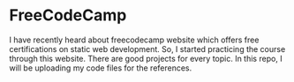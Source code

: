 # FreeCodeCamp
I have recently heard about freecodecamp website which offers free certifications on static web development. So, I started practicing the course through this website. There are good projects for every topic. In this repo, I will be uploading my code files for the references.
